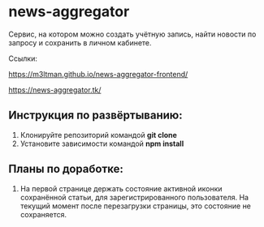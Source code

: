 # news-aggregator

Сервис, на котором можно создать учётную запись, найти новости по запросу и сохранить в личном кабинете.

Ссылки:

https://m3ltman.github.io/news-aggregator-frontend/

https://news-aggregator.tk/

## Инструкция по развёртыванию:

1) Клонируйте репозиторий командой **git clone**
2) Установите зависимости командой **npm install**

## Планы по доработке:

1) На первой странице держать состояние активной иконки сохранённой статьи, для зарегистрированного пользователя.
На текущий момент после перезагрузки страницы, это состояние не сохраняется.
